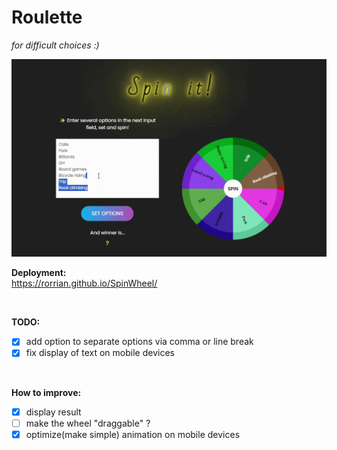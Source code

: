 # Roulette

*for difficult choices :)*

![alt text](example.gif)

<B>Deployment:</B><br/>
https://rorrian.github.io/SpinWheel/

<br/>

<B>TODO:</B>

- [x] add option to separate options via comma or line break
- [x] fix display of text on mobile devices

<br/>

<B>How to improve:</B>

- [x] display result
- [ ] make the wheel "draggable" ?
- [x] optimize(make simple) animation on mobile devices